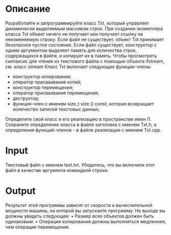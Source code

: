 # Описание
Разработайте и запрограммируйте класс Тхt, который управляет динамически выделяемым массивом строк. При создании экземпляра класса Тхt объект ничего не получает или получает ссылку на неизменяемую строку. Если файл не существует, объект Тхt принимает безопасное пустое состояние. Если файл существует, конструктор с одним аргументом выделяет память для количества строк, содержащихся в файле, и копирует их в память. Чтобы просмотреть синтаксис для чтения из текстового файла с помощью объекта ifstream, см. класс istream
Класс Тхt включает следующие функции-члены:
* конструктор копирования;
* оператор присваивания копий;
* конструктор перемещения;
* оператор присваивания перемещения;
* деструктор;
* функция-член с именем size_t size () const, которая возвращает количество записей текстовых данных;

Определите свой класс и его реализацию в пространстве имен l1. Сохраните определение класса в файле заголовка с именем Txt.h, а определения функций-членов - в файле реализации с именем Txt.cpp.

# Input
Текстовый файл с именем test.txt. Убедитесь, что вы включили этот файл в качестве аргумента командной строки.
# Output
Результат этой программы зависит от скорости и вычислительной мощности машины, на которой вы запускаете программу. На выходе вы должны увидеть следующее:
• Размер всех объектов должен быть одинаковым.
• Операции копирования должны выполняться медленнее, чем операции перемещения.
